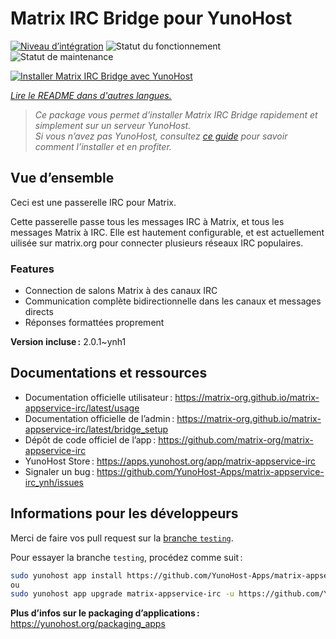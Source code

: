 <!--
Nota bene : ce README est automatiquement généré par <https://github.com/YunoHost/apps/tree/master/tools/readme_generator>
Il NE doit PAS être modifié à la main.
-->

# Matrix IRC Bridge pour YunoHost

[![Niveau d’intégration](https://dash.yunohost.org/integration/matrix-appservice-irc.svg)](https://ci-apps.yunohost.org/ci/apps/matrix-appservice-irc/) ![Statut du fonctionnement](https://ci-apps.yunohost.org/ci/badges/matrix-appservice-irc.status.svg) ![Statut de maintenance](https://ci-apps.yunohost.org/ci/badges/matrix-appservice-irc.maintain.svg)

[![Installer Matrix IRC Bridge avec YunoHost](https://install-app.yunohost.org/install-with-yunohost.svg)](https://install-app.yunohost.org/?app=matrix-appservice-irc)

*[Lire le README dans d'autres langues.](./ALL_README.md)*

> *Ce package vous permet d’installer Matrix IRC Bridge rapidement et simplement sur un serveur YunoHost.*  
> *Si vous n’avez pas YunoHost, consultez [ce guide](https://yunohost.org/install) pour savoir comment l’installer et en profiter.*

## Vue d’ensemble

Ceci est une passerelle IRC pour Matrix.

Cette passerelle passe tous les messages IRC à Matrix, et tous les messages Matrix à IRC.
Elle est hautement configurable, et est actuellement uilisée sur matrix.org pour connecter plusieurs réseaux IRC populaires.

### Features

- Connection de salons Matrix à des canaux IRC
- Communication complète bidirectionnelle dans les canaux et messages directs
- Réponses formattées proprement


**Version incluse :** 2.0.1~ynh1

## Documentations et ressources

- Documentation officielle utilisateur : <https://matrix-org.github.io/matrix-appservice-irc/latest/usage>
- Documentation officielle de l’admin : <https://matrix-org.github.io/matrix-appservice-irc/latest/bridge_setup>
- Dépôt de code officiel de l’app : <https://github.com/matrix-org/matrix-appservice-irc>
- YunoHost Store : <https://apps.yunohost.org/app/matrix-appservice-irc>
- Signaler un bug : <https://github.com/YunoHost-Apps/matrix-appservice-irc_ynh/issues>

## Informations pour les développeurs

Merci de faire vos pull request sur la [branche `testing`](https://github.com/YunoHost-Apps/matrix-appservice-irc_ynh/tree/testing).

Pour essayer la branche `testing`, procédez comme suit :

```bash
sudo yunohost app install https://github.com/YunoHost-Apps/matrix-appservice-irc_ynh/tree/testing --debug
ou
sudo yunohost app upgrade matrix-appservice-irc -u https://github.com/YunoHost-Apps/matrix-appservice-irc_ynh/tree/testing --debug
```

**Plus d’infos sur le packaging d’applications :** <https://yunohost.org/packaging_apps>
